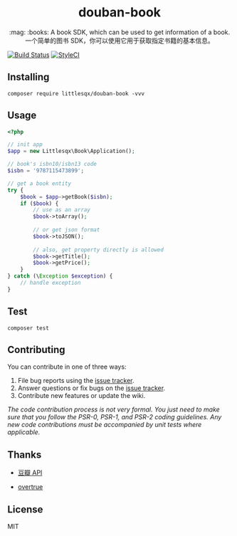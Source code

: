 <h1 align="center"> douban-book </h1>

<p align="center"> :mag: :books: A book SDK, which can be used to get information of a book. 一个简单的图书 SDK，你可以使用它用于获取指定书籍的基本信息。</p>

[![Build Status](https://travis-ci.org/Littlesqx/douban-book.svg?branch=master)](https://travis-ci.org/Littlesqx/douban-book)
[![StyleCI](https://github.styleci.io/repos/150088434/shield?branch=master)](https://github.styleci.io/repos/150088434)
## Installing

```shell
composer require littlesqx/douban-book -vvv
```

## Usage

```php
<?php

// init app
$app = new Littlesqx\Book\Application();

// book's isbn10/isbn13 code
$isbn = '9787115473899';

// get a book entity
try {
    $book = $app->getBook($isbn);
    if ($book) {
        // use as an array
        $book->toArray();
        
        // or get json format
        $book->toJSON();
        
        // also, get property directly is allowed
        $book->getTitle();
        $book->getPrice();
    }
} catch (\Exception $exception) {
    // handle exception
}

```

## Test

```shell
composer test
```

## Contributing

You can contribute in one of three ways:

1. File bug reports using the [issue tracker](https://github.com/littlesqx/douban-book/issues).
2. Answer questions or fix bugs on the [issue tracker](https://github.com/littlesqx/douban-book/issues).
3. Contribute new features or update the wiki.

_The code contribution process is not very formal. You just need to make sure that you follow the PSR-0, PSR-1, and PSR-2 coding guidelines. Any new code contributions must be accompanied by unit tests where applicable._

## Thanks

- [豆瓣 API](https://developers.douban.com)

- [overtrue](https://github.com/overtrue)

## License

MIT